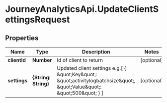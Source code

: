 # JourneyAnalyticsApi.UpdateClientSettingsRequest

## Properties

Name | Type | Description | Notes
------------ | ------------- | ------------- | -------------
**clientId** | **Number** | Id of client to return | [optional] 
**settings** | **{String: String}** | Updated client settings e.g.[ { \&quot;Key\&quot;: \&quot;activitylogbatchsize\&quot;, \&quot;Value\&quot;: \&quot;500\&quot; } ] | [optional] 


